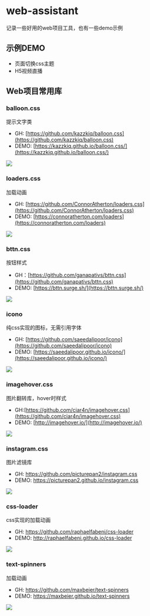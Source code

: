 # web-assistant

记录一些好用的web项目工具，也有一些demo示例

## 示例DEMO

* 页面切换css主题
* H5视频直播

## Web项目常用库

### balloon.css

提示文字类

- GH: [https://github.com/kazzkiq/balloon.css](https://github.com/kazzkiq/balloon.css)
- DEMO: [https://kazzkiq.github.io/balloon.css/](https://kazzkiq.github.io/balloon.css/)

![](media/15174114755086.jpg)


### loaders.css

加载动画

- GH: [https://github.com/ConnorAtherton/loaders.css](https://github.com/ConnorAtherton/loaders.css)
- DEMO: [https://connoratherton.com/loaders](https://connoratherton.com/loaders)

![](media/15174099249972.jpg)


### bttn.css

按钮样式

- GH：[https://github.com/ganapativs/bttn.css](https://github.com/ganapativs/bttn.css)
- DEMO: [https://bttn.surge.sh/](https://bttn.surge.sh/)

![](media/15174098631961.jpg)


### icono

纯css实现的图标，无需引用字体

- GH: [https://github.com/saeedalipoor/icono](https://github.com/saeedalipoor/icono)
- DEMO: [https://saeedalipoor.github.io/icono/](https://saeedalipoor.github.io/icono/)

![](media/15174117364337.jpg)


### imagehover.css

图片翻转库，hover时样式

- GH:[https://github.com/ciar4n/imagehover.css](https://github.com/ciar4n/imagehover.css)
- DEMO: [http://imagehover.io/](http://imagehover.io/)

![](media/15174120404157.jpg)


### instagram.css

图片滤镜库

- GH: https://github.com/picturepan2/instagram.css
- DEMO: https://picturepan2.github.io/instagram.css

![](media/15174122230790.jpg)

### css-loader

css实现的加载动画

- GH: https://github.com/raphaelfabeni/css-loader
- DEMO: http://raphaelfabeni.github.io/css-loader

![](media/15174124566269.jpg)

### text-spinners

加载动画

- GH: https://github.com/maxbeier/text-spinners
- DEMO: https://maxbeier.github.io/text-spinners

![](media/15174126813620.jpg)


